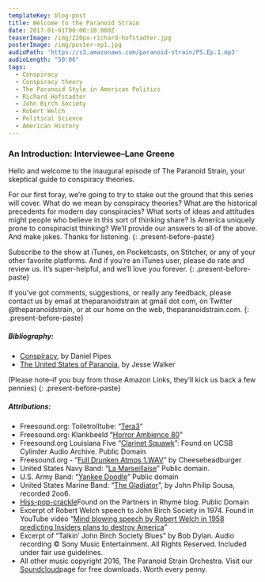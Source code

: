 ```yaml
---
templateKey: blog-post
title: Welcome to the Paranoid Strain
date: 2017-01-01T00:00:10.000Z
teaserImage: /img/220px-richard-hofstadter.jpg
posterImage: /img/poster-ep1.jpg
audioPath: 'https://s3.amazonaws.com/paranoid-strain/PS.Ep.1.mp3'
audioLength: "50:06"
tags:
  - Conspiracy
  - Conspiracy theory
  - The Paranoid Style in American Politics
  - Richard Hofstadter
  - John Birch Society
  - Robert Welch
  - Political Science
  - American History
---
```



### An Introduction: Interviewee–Lane Greene

Hello and welcome to the inaugural episode of The Paranoid Strain, your skeptical guide to conspiracy theories.

For our first foray, we’re going to try to stake out the ground that this series will cover. What do we mean by conspiracy theories? What are the historical precedents for modern day conspiracies? What sorts of ideas and attitudes might people who believe in this sort of thinking share? Is America uniquely prone to conspiracist thinking? We’ll provide our answers to all of the above. And make jokes. Thanks for listening.
{: .present-before-paste}

Subscribe to the show at iTunes, on Pocketcasts, on Stitcher, or any of your other favorite platforms. And if you’re an iTunes user, please do rate and review us. It’s super-helpful, and we’ll love you forever.
{: .present-before-paste}

If you’ve got comments, suggestions, or really any feedback, please contact us by email at theparanoidstrain at gmail dot com, on Twitter @theparanoidstrain, or at our home on the web, theparanoidstrain.com.
{: .present-before-paste}

##### Bibliography:

* [Conspiracy](http://amzn.to/2pJpMdS), by Daniel Pipes
* [The United States of Paranoia](http://amzn.to/2oQpJhX), by Jesse Walker

(Please note–if you buy from those Amazon Links, they’ll kick us back a few pennies)
{: .present-before-paste}

##### Attributions:

* Freesound.org: Toiletrolltube: “[Tera3](https://www.freesound.org/people/toiletrolltube/sounds/264088/)“
* Freesound.org: Klankbeeld “[Horror Ambience 80](https://www.freesound.org/people/klankbeeld/sounds/261399/)”
* Freesound.org Louisiana Five “[Clarinet Squawk](http://cylinders.library.ucsb.edu/search.php?queryType=@attr+1=1020&amp;num=1&amp;start=1&amp;query=cylinder0008)”: Found on UCSB Cylinder Audio Archive. Public Domain
* Freesound.org - “[Full Drunken Atmos 1.WAV](https://freesound.org/people/Cheeseheadburger/sounds/170479/)” by Cheeseheadburger
* United States Navy Band: “[La Marseillaise](http://www.navyband.navy.mil/anthems/ANTHEMS/France.mp3)” Public domain.
* U.S. Army Band: “[Yankee Doodle](http://www.navyband.navy.mil/anthems/ANTHEMS/France.mp3)” Public domain
* United States Marine Band: “[The Gladiator](http://imslp.org/wiki/The_Gladiator_(Sousa,_John_Philip))”, by John Philip Sousa, recorded 2oo6.
* [Hiss-pop-crackle](http://www.partnersinrhyme.com/blog//wp-content/uploads/2011/06/hiss-pop-crackle.mp3)Found on the Partners in Rhyme blog. Public Domain
* Excerpt of Robert Welch speech to John Birch Society in 1974. Found in YouTube video “[Mind blowing speech by Robert Welch in 1958 predicting Insiders plans to destroy America](https://www.youtube.com/watch?v=AZU0c8DAIU4)”
* Excerpt of “Talkin’ John Birch Society Blues” by Bob Dylan. Audio recording © Sony Music Entertainment. All Rights Reserved. Included under fair use guidelines.
* All other music copyright 2016, The Paranoid Strain Orchestra. Visit our [Soundcloud](https://soundcloud.com/user-643405955-296390228/sets/episode-1)page for free downloads. Worth every penny.